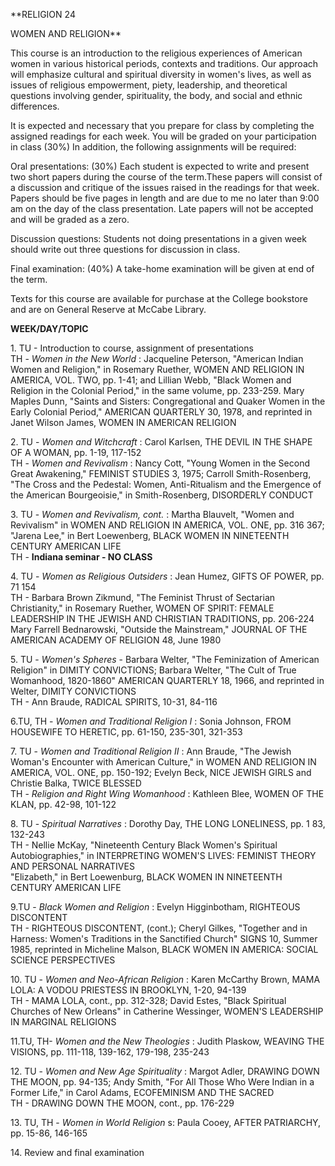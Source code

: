 >  
**RELIGION 24  
  
WOMEN AND RELIGION**  

  
This course is an introduction to the religious experiences of American women
in various historical periods, contexts and traditions. Our approach will
emphasize cultural and spiritual diversity in women's lives, as well as issues
of religious empowerment, piety, leadership, and theoretical questions
involving gender, spirituality, the body, and social and ethnic differences.

It is expected and necessary that you prepare for class by completing the
assigned readings for each week. You will be graded on your participation in
class (30%) In addition, the following assignments will be required:

Oral presentations: (30%) Each student is expected to write and present two
short papers during the course of the term.These papers will consist of a
discussion and critique of the issues raised in the readings for that week.
Papers should be five pages in length and are due to me no later than 9:00 am
on the day of the class presentation. Late papers will not be accepted and
will be graded as a zero.

Discussion questions: Students not doing presentations in a given week should
write out three questions for discussion in class.

Final examination: (40%) A take-home examination will be given at end of the
term.

Texts for this course are available for purchase at the College bookstore and
are on General Reserve at McCabe Library.

  
  
  
  
  

**WEEK/DAY/TOPIC**

1\. TU - Introduction to course, assignment of presentations  
TH - _Women in the New World_ : Jacqueline Peterson, "American Indian Women
and Religion," in Rosemary Ruether, WOMEN AND RELIGION IN AMERICA, VOL. TWO,
pp. 1-41; and Lillian Webb, "Black Women and Religion in the Colonial Period,"
in the same volume, pp. 233-259. Mary Maples Dunn, "Saints and Sisters:
Congregational and Quaker Women in the Early Colonial Period," AMERICAN
QUARTERLY 30, 1978, and reprinted in Janet Wilson James, WOMEN IN AMERICAN
RELIGION

2\. TU - _Women and Witchcraft_ : Carol Karlsen, THE DEVIL IN THE SHAPE OF A
WOMAN, pp. 1-19, 117-152  
TH - _Women and Revivalism_ : Nancy Cott, "Young Women in the Second Great
Awakening," FEMINIST STUDIES 3, 1975; Carroll Smith-Rosenberg, "The Cross and
the Pedestal: Women, Anti-Ritualism and the Emergence of the American
Bourgeoisie," in Smith-Rosenberg, DISORDERLY CONDUCT

3\. TU - _Women and Revivalism, cont._ : Martha Blauvelt, "Women and
Revivalism" in WOMEN AND RELIGION IN AMERICA, VOL. ONE, pp. 316 367; "Jarena
Lee," in Bert Loewenberg, BLACK WOMEN IN NINETEENTH CENTURY AMERICAN LIFE  
TH - **Indiana seminar - NO CLASS**

4\. TU - _Women as Religious Outsiders_ : Jean Humez, GIFTS OF POWER, pp. 71
154  
TH - Barbara Brown Zikmund, "The Feminist Thrust of Sectarian Christianity,"
in Rosemary Ruether, WOMEN OF SPIRIT: FEMALE LEADERSHIP IN THE JEWISH AND
CHRISTIAN TRADITIONS, pp. 206-224  
Mary Farrell Bednarowski, "Outside the Mainstream," JOURNAL OF THE AMERICAN
ACADEMY OF RELIGION 48, June 1980

5\. TU - _Women's Spheres_ \- Barbara Welter, "The Feminization of American
Religion" in DIMITY CONVICTIONS; Barbara Welter, "The Cult of True Womanhood,
1820-1860" AMERICAN QUARTERLY 18, 1966, and reprinted in Welter, DIMITY
CONVICTIONS  
TH - Ann Braude, RADICAL SPIRITS, 10-31, 84-116

6.TU, TH - _Women and Traditional Religion I_ : Sonia Johnson, FROM HOUSEWIFE
TO HERETIC, pp. 61-150, 235-301, 321-353

  
  
7\. TU - _Women and Traditional Religion II_ : Ann Braude, "The Jewish Woman's
Encounter with American Culture," in WOMEN AND RELIGION IN AMERICA, VOL. ONE,
pp. 150-192; Evelyn Beck, NICE JEWISH GIRLS and Christie Balka, TWICE BLESSED  
TH - _Religion and Right Wing Womanhood_ : Kathleen Blee, WOMEN OF THE KLAN,
pp. 42-98, 101-122

8\. TU - _Spiritual Narratives_ : Dorothy Day, THE LONG LONELINESS, pp. 1 83,
132-243  
TH - Nellie McKay, "Nineteenth Century Black Women's Spiritual
Autobiographies," in INTERPRETING WOMEN'S LIVES: FEMINIST THEORY AND PERSONAL
NARRATIVES  
"Elizabeth," in Bert Loewenburg, BLACK WOMEN IN NINETEENTH CENTURY AMERICAN
LIFE

9.TU - _Black Women and Religion_ : Evelyn Higginbotham, RIGHTEOUS DISCONTENT  
TH - RIGHTEOUS DISCONTENT, (cont.); Cheryl Gilkes, "Together and in Harness:
Women's Traditions in the Sanctified Church" SIGNS 10, Summer 1985, reprinted
in Micheline Malson, BLACK WOMEN IN AMERICA: SOCIAL SCIENCE PERSPECTIVES

10\. TU - _Women and Neo-African Religion_ : Karen McCarthy Brown, MAMA LOLA:
A VODOU PRIESTESS IN BROOKLYN, 1-20, 94-139  
TH - MAMA LOLA, cont., pp. 312-328; David Estes, "Black Spiritual Churches of
New Orleans" in Catherine Wessinger, WOMEN'S LEADERSHIP IN MARGINAL RELIGIONS

11.TU, TH- _Women and the New Theologies_ : Judith Plaskow, WEAVING THE
VISIONS, pp. 111-118, 139-162, 179-198, 235-243

12\. TU - _Women and New Age Spirituality_ : Margot Adler, DRAWING DOWN THE
MOON, pp. 94-135; Andy Smith, "For All Those Who Were Indian in a Former
Life," in Carol Adams, ECOFEMINISM AND THE SACRED  
TH - DRAWING DOWN THE MOON, cont., pp. 176-229

13\. TU, TH - _Women in World Religion_ s: Paula Cooey, AFTER PATRIARCHY, pp.
15-86, 146-165

14\. Review and final examination

